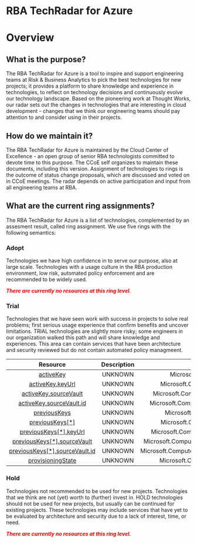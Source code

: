 
RBA TechRadar for Azure
=======================

# Overview

## What is the purpose?


The RBA TechRadar for Azure is a tool to inspire and support engineering teams at Risk & Business Analytics to pick the best technologies for new projects; it provides a platform to share knowledge and experience in technologies, to reflect on technology decisions and continuously evolve our technology landscape.  Based on the pioneering work at Thought Works, our radar sets out the changes in technologies that are interesting in cloud development - changes that we think our engineering teams should pay attention to and consider using in their projects.
## How do we maintain it?


The RBA TechRadar for Azure is maintained by the Cloud Center of Excellence - an open group of senior RBA technologists committed to devote time to this purpose.  The CCoE self organizes to maintain these documents, including this version.  Assignment of technologies to rings is the outcome of status change proposals, which are discussed and voted on in CCoE meetings.  The radar depends on active participation and input from all engineering teams at RBA.
## What are the current ring assignments?


The RBA TechRadar for Azure is a list of technologies, complemented by an assesment result, called ring assignment.  We use five rings with the following semantics:
### Adopt


Technologies we have high confidence in to serve our purpose, also at large scale.  Technologies with a usage culture in the RBA production environment, low risk, automated policy enforcement and are recommended to be widely used.  
  
***<font color="red"> There are currently no resources at this ring level. </font>***
### Trial


Technologies that we have seen work with success in projects to solve real problems;  first serious usage experience that confirm benefits and uncover limitations.  TRIAL technologies are slightly more risky; some engineers in our organization walked this path and will share knowledge and experiences.  This area can contain services that have been architecture and security reviewed but do not contain automated policy managmeent.  

|Resource|Description|Path|Status|
| :---: | :---: | :---: | :---: |
|[activeKey](https://github.com/openrba/python-azure-techradar/blob/master/Microsoft.Compute/diskEncryptionSets/activeKey/README.md)|UNKNOWN|Microsoft.Compute/diskEncryptionSets/activeKey|TRIAL|
|[activeKey.keyUrl](https://github.com/openrba/python-azure-techradar/blob/master/Microsoft.Compute/diskEncryptionSets/activeKey.keyUrl/README.md)|UNKNOWN|Microsoft.Compute/diskEncryptionSets/activeKey.keyUrl|TRIAL|
|[activeKey.sourceVault](https://github.com/openrba/python-azure-techradar/blob/master/Microsoft.Compute/diskEncryptionSets/activeKey.sourceVault/README.md)|UNKNOWN|Microsoft.Compute/diskEncryptionSets/activeKey.sourceVault|TRIAL|
|[activeKey.sourceVault.id](https://github.com/openrba/python-azure-techradar/blob/master/Microsoft.Compute/diskEncryptionSets/activeKey.sourceVault.id/README.md)|UNKNOWN|Microsoft.Compute/diskEncryptionSets/activeKey.sourceVault.id|TRIAL|
|[previousKeys](https://github.com/openrba/python-azure-techradar/blob/master/Microsoft.Compute/diskEncryptionSets/previousKeys/README.md)|UNKNOWN|Microsoft.Compute/diskEncryptionSets/previousKeys|TRIAL|
|[previousKeys[*]](https://github.com/openrba/python-azure-techradar/blob/master/Microsoft.Compute/diskEncryptionSets/previousKeys[*]/README.md)|UNKNOWN|Microsoft.Compute/diskEncryptionSets/previousKeys[*]|TRIAL|
|[previousKeys[*].keyUrl](https://github.com/openrba/python-azure-techradar/blob/master/Microsoft.Compute/diskEncryptionSets/previousKeys[*].keyUrl/README.md)|UNKNOWN|Microsoft.Compute/diskEncryptionSets/previousKeys[*].keyUrl|TRIAL|
|[previousKeys[*].sourceVault](https://github.com/openrba/python-azure-techradar/blob/master/Microsoft.Compute/diskEncryptionSets/previousKeys[*].sourceVault/README.md)|UNKNOWN|Microsoft.Compute/diskEncryptionSets/previousKeys[*].sourceVault|TRIAL|
|[previousKeys[*].sourceVault.id](https://github.com/openrba/python-azure-techradar/blob/master/Microsoft.Compute/diskEncryptionSets/previousKeys[*].sourceVault.id/README.md)|UNKNOWN|Microsoft.Compute/diskEncryptionSets/previousKeys[*].sourceVault.id|TRIAL|
|[provisioningState](https://github.com/openrba/python-azure-techradar/blob/master/Microsoft.Compute/diskEncryptionSets/provisioningState/README.md)|UNKNOWN|Microsoft.Compute/diskEncryptionSets/provisioningState|TRIAL|

### Hold


Technologies not recommended to be used for new projects. Technologies that we think are not (yet) worth to (further) invest in.  HOLD technologies should not be used for new projects, but usually can be continued for existing projects.  These technologies may include services that have yet to be evaluated by architecture and security due to a lack of interest, time, or need.  
  
***<font color="red"> There are currently no resources at this ring level. </font>***